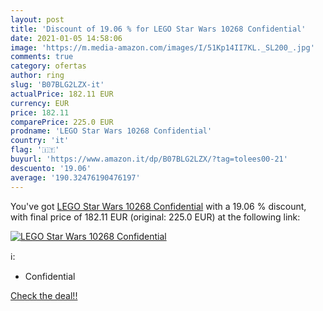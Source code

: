 ```yaml
---
layout: post
title: 'Discount of 19.06 % for LEGO Star Wars 10268 Confidential'
date: 2021-01-05 14:58:06
image: 'https://m.media-amazon.com/images/I/51Kp14II7KL._SL200_.jpg'
comments: true
category: ofertas
author: ring
slug: 'B07BLG2LZX-it'
actualPrice: 182.11 EUR
currency: EUR
price: 182.11
comparePrice: 225.0 EUR
prodname: 'LEGO Star Wars 10268 Confidential'
country: 'it'
flag: '🇮🇹'
buyurl: 'https://www.amazon.it/dp/B07BLG2LZX/?tag=tolees00-21'
descuento: '19.06'
average: '190.32476190476197'
---
```


You've got [LEGO Star Wars 10268 Confidential](https://www.amazon.it/dp/B07BLG2LZX/?tag=tolees00-21) with a  19.06 % discount, with final price of 182.11 EUR (original: 225.0 EUR) at the following link:

[![LEGO Star Wars 10268 Confidential](https://m.media-amazon.com/images/I/51Kp14II7KL._SL200_.jpg)](https://www.amazon.it/dp/B07BLG2LZX/?tag=tolees00-21)

ℹ️:

- Confidential

[Check the deal!!](https://www.amazon.it/dp/B07BLG2LZX/?tag=tolees00-21)
